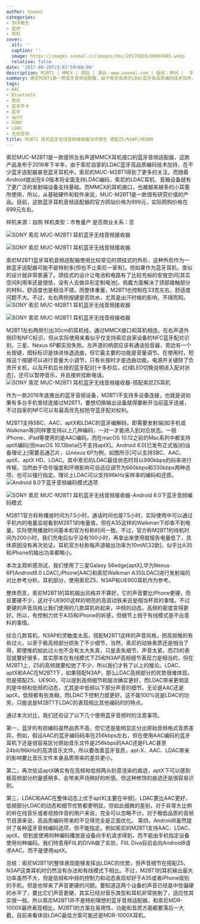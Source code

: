 ```yaml
---
author: Soomal
categories:
- 测评报告
- 音频
- 耳机
cover:
  alt: ''
  caption: ''
  image: https://images.soomal.cc/images/doc/20170828/00069885.webp
  relative: false
date: '2017-08-28T23:07:59+08:00'
description: M2BT1 | MMCX | 颈挂 | 源自：www.soomal.com | 版权：原创 |  平均/总评分：09.08/109
summary: 索尼M2BT1是一款蓝牙音频适配器，由于索尼自家的LDAC蓝牙高品质编码技术加持，以及越来越多MMCX接口的耳机，和Android8.0提供LDAC编码输出的支持，环境的改变让它在蓝牙音频设备的软硬件支持上变得与众不同……
tags:
- AAC
- Bluetooth
- 索尼
- 蓝牙声卡
- 蓝牙
- aptX
- SONY
- LDAC
- 无线音频
title: M2BT1 耳机蓝牙无线音频接收器测评报告 搭配Z5/N3AP/UE900
---
```


索尼MUC-M2BT1是一款提供左右声道MMCX耳机接口的蓝牙音频适配器，这款产品发布于2016年下半年，由于索尼自家的LDAC蓝牙高品质编码技术加持，在不少蓝牙适配器甚至蓝牙耳机中，索尼的MUC-M2BT1得到了更多的关注。而随着Android提出在8.0版本将全面支持LDAC编码，索尼的LDAC耳机、音箱设备就有了更广泛的发射端设备支持基础。而MMCX的耳机接口，也被越来越多的小耳塞所使用，所以，从基础硬件和软件来说，MUC-M2BT1是一款很有研究价值的产品。目前，这款蓝牙耳机音频适配器的官方网站价格为999元，实际网购价格在699元左右。

样机来源：自购
样机类型：市售量产
是否商业关系：否

![SONY 索尼 MUC-M2BT1 耳机蓝牙无线音频接收器](https://images.soomal.cc/images/doc/20170821/00069778.webp)




![SONY 索尼 MUC-M2BT1 耳机蓝牙无线音频接收器](https://images.soomal.cc/images/doc/20170821/00069773.webp)




索尼M2BT1蓝牙耳机音频适配器使用比较常见的颈挂式的外形，这种外形作为一款蓝牙适配器可能不是特别多[但也不止索尼一家有]，但如果作为蓝牙耳机，类似的设计就非常普遍了。颈挂式的设计让电池和电路有了比较充裕的安放空间[其实空间利用率还是很低，没有人去做异形定制电池]，佩戴方面解决了颈部接触部分的材料，舒适度也是相当不错。而整体重量，M2BT1也控制在33克左右，舒适度问题不大。不过，左右两侧按键是否防水，尤其是出汗时候的影响，不得而知。
![SONY 索尼 MUC-M2BT1 耳机蓝牙无线音频接收器](https://images.soomal.cc/images/doc/20170821/00069774.webp)




![SONY 索尼 MUC-M2BT1 耳机蓝牙无线音频接收器](https://images.soomal.cc/images/doc/20170821/00069776.webp)




M2BT1左右两侧引出30cm的耳机线，通过MMCX接口和耳机相连。在右声道外侧印有NFC标识，但从实际使用来看似乎仅支持索尼自家设备的NFC蓝牙配对识别，三星、Nexus 6P都实验失败。左声道的柄部应该有通话拾音器，旁边有一个长按键，图标标识是快进快退选曲，但它最主要的功能是音量调节。在使用时，短按这个按键可以进行音量大小调节，只有长按时才是选曲功能。电源开关键除了负责开关机，以及开机后长按的蓝牙配对[十多秒后，红绿LED切换说明进入配对状态]，还可以暂停音乐，并且接听挂断电话。
![SONY 索尼 MUC-M2BT1 耳机蓝牙无线音频接收器-搭配索尼Z5耳机](https://images.soomal.cc/images/doc/20170821/00069781.webp)




作为一款2016年底推出的蓝牙音频设备，M2BT1不支持多设备连接，也就是说如果有多台手机曾经连接过M2BT1，要想切换输出设备就得要断开当前蓝牙连接，不过自家的NFC可以有最高优先权抢夺蓝牙配对权利。

M2BT1支持SBC、AAC、aptX和LDAC的蓝牙编解码，即需要发射端[如手机或Walkman等]同样要支持以上几种编码，一对一才能进入到对应状态。一般iPhone、iPad等使用的是AAC编码，而在macOS 10.12之前的Mac系列中都支持aptX编码[但macOS 10.13beta已不支持aptX]。Android 8.0[已发布正式版]的设备理论上[需要高通芯片，以nexus 6P为例，如图所示]可以支持SBC、AAC、aptX、aptX HD、LDAC。其中索尼的LDAC最佳状态时将以990kbps的码率进行传输，当然由于信号强度和环境影响可自适应调节为660kbps和330kbps两种选项，也可以强行指定。理论上LDAC可以支持96kHz采样率的编码和还原。
![Android 8.0下蓝牙音频编码模式选项](https://images.soomal.cc/images/doc/20170828/00069883_01.webp)




![SONY 索尼 MUC-M2BT1 耳机蓝牙无线音频接收器-Android 8.0下蓝牙音频编码模式](https://images.soomal.cc/images/doc/20170828/00069884_01.webp)




M2BT1官方标称播放时间为7.5小时，通话时间也是7.5小时，实际使用中可以通过手机内的电量监视看到M2BT1的电量值，但在A35这样的Walkman下却查不到电量。实际使用播放时间基本和官方标称时间一致。不过，官方称M2BT1的待机时间为200小时，我们充电后似乎没有100小时，再拿出来使用就报告电量低了，具体原因没有再次验证。耳机官方标称每声道输出功率为10mW[32欧]，似乎比A35和iPhone的输出功率都略小。


本次主观听感测试，我们使用了三星Galaxy S6edge[aptX],华为Nexus 6P[Android8.0 LDAC],iPhone[AAC]和索尼Walkman A35[LDAC]进行发射端的对比参考分析。耳机部分，使用索尼Z5、N3AP和UE900耳机作为参考。

整体而言，索尼M2BT1的耳机输出风格并不算好，它的声音要比iPhone更硬，而且要硬不少，这对于UE900这样的明亮的高音动铁来说是相当杯具的事情。不过更硬的声音风格让我们使用的几款耳机听起来，中频的动态，高频的密度变得更好。所以，有控制力优于A35和iPhone的听感，但细节上弱于有线模式是不出意料的事情。

综合几款耳机，N3AP的灵敏度太高，搭配M2BT1这样的声音风格，把高频推的有些过火，以至于极高频部分损失了不少细节，当然，索尼的动铁素质还是相当了得，即便推的如此过火也不会有太大失真，只是丢失细节，声音太紧。而Z5的表现就要好很多，其实原本在有线模式下Z5和N3AP高频细节表现力是相当的，但在M2BT1上，Z5的高频就要松弛了不少，所以我们才有了以上的推论。LDAC、aptX和AAC在M2BT1下，如果搭配N3AP，那么LDAC高频部分的优势很难体现，但是搭配Z5、UE900，可以提到高频细节和层次确实更好。而LDAC带来更明显的是中频和低频的动态，尤其是中低频以下部分声音的细节。无论是AAC还是aptX，低频都有些发糊，而LDAC下控制力就更好。这不能100%说是LDAC的功劳，只能说是M2BT1下LDAC的表现相比其他编码时的特点。

通过本次对比，我们还验证了以下几个使用蓝牙音频时的注意事项。

第一，蓝牙的有损编码虽然品质不高，但它还是能明显区分出原始音频格式音质差异。例如，假设AAC的蓝牙编码码率在256kbps左右，但在使用AAC编码的蓝牙耳机下还是很容易区分原始音乐文件是256kbps的AAC还是FLAC甚至24bit/96kHz的高清音乐文件。所以要改善蓝牙音质，apt-X、AAC、LDAC带来的影响要比音乐文件本身品质带来的差异更小。

第二，再次验证aptX确实有在高频和低频两头刻意渲染的痕迹，aptX下可以感到极高频部分的量感稍多，会带来声场稍好的听感。但这种修饰的痕迹还是很容易识别。

第三，LDAC和AAC在整体动态上优于aptX[主要在中频]，LDAC要比AAC更好，低频部分LDAC的动态和细节优势都更明显。但如此细微的差别，对于非常大比例的听在线音乐或者视频伴音的用户来说，完全可以忽略不计。对于极低品质的音频节目源来说，高品质编码带来的不见得完全是正面优化。
第四，Android8虽然提供了各种蓝牙音频编码选项，但不能指定。例如索尼的M2BT1支持AAC、LDAC、aptX，但到底使用何种编码播放是设备向手机请求得到，而不能由手机指定设备使用何种编码。我们特意用FIIL的DIVA做了实验，FIIL Diva目前会向Android8请求AAC，而不是使用aptX。

总结：索尼M2BT1的整体表现能够发挥出LDAC的优势，但声音细节在搭配Z5、N3AP这类耳机时仍然没有办法和有线模式下相比。不过，M2BT1的耳机输出最大功率虽然不大，但是低频和中频的控制力和动态表现却好于A35或者iPhone级别的手机，但是也带来了声音更硬的问题。要知道这两个设备的声音已经是中性偏硬的水平了，要比它们声音更硬，其实已经对音乐类型和耳机非常挑剔了，适应性其实很一般。所以索尼M2BT1并不是特别理想的蓝牙音频适配器，和索尼MDR-1000X最终表现相比，M2BT1的方案在易用性、功能和音质方面都要落后一大截，目前来看体验LDAC最佳方案可能还是MDR-1000X耳机。